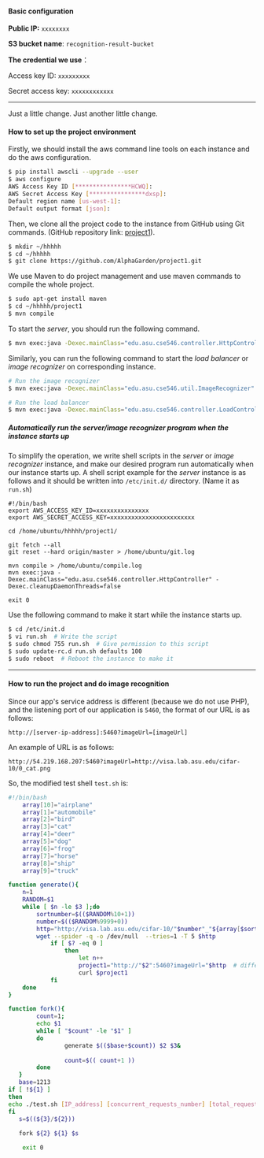 #### Basic configuration

**Public IP:** `xxxxxxxx` 

**S3 bucket name**: `recognition-result-bucket`

**The credential we use**：

Access key ID: `xxxxxxxxx`

Secret access key: `xxxxxxxxxxxx`

--- 
Just a little change.
Just another little change.
#### How to set up the project environment 

Firstly, we should install the aws command line tools on each instance and do the aws configuration.

```sh
$ pip install awscli --upgrade --user
$ aws configure
AWS Access Key ID [****************HCWQ]:
AWS Secret Access Key [****************dxsp]:
Default region name [us-west-1]:
Default output format [json]:
```

Then, we clone all the project code to the instance from GitHub using Git commands. (GitHub repository link: [project1](https://github.com/AlphaGarden/project1.git)).

```sh
$ mkdir ~/hhhhh
$ cd ~/hhhhh
$ git clone https://github.com/AlphaGarden/project1.git
```

We use Maven to do project management and use maven commands to compile the whole project.

```sh
$ sudo apt-get install maven
$ cd ~/hhhhh/project1
$ mvn compile
```

To start the *server*, you should run the following command.

```sh
$ mvn exec:java -Dexec.mainClass="edu.asu.cse546.controller.HttpController" -Dexec.cleanupDaemonThreads=false
```

Similarly, you can run the following command to start the *load balancer* or *image recognizer* on corresponding instance.

```sh
# Run the image recognizer
$ mvn exec:java -Dexec.mainClass="edu.asu.cse546.util.ImageRecognizer" -Dexec.cleanupDaemonThreads=false

# Run the load balancer
$ mvn exec:java -Dexec.mainClass="edu.asu.cse546.controller.LoadController" -Dexec.cleanupDaemonThreads=false
```

##### Automatically run the server/image recognizer program when the instance starts up

To simplify the operation, we write shell scripts in the *server* or *image recognizer* instance, and make our desired program run automatically when our instance starts up. A shell script example for the *server* instance is as follows and it should be written into `/etc/init.d/` directory. (Name it as `run.sh`)

```Sh
#!/bin/bash
export AWS_ACCESS_KEY_ID=xxxxxxxxxxxxxxx
export AWS_SECRET_ACCESS_KEY=xxxxxxxxxxxxxxxxxxxxxxxx

cd /home/ubuntu/hhhhh/project1/

git fetch --all
git reset --hard origin/master > /home/ubuntu/git.log

mvn compile > /home/ubuntu/compile.log
mvn exec:java -Dexec.mainClass="edu.asu.cse546.controller.HttpController" -Dexec.cleanupDaemonThreads=false

exit 0
```

Use the following command to make it start while the instance starts up.

```sh
$ cd /etc/init.d
$ vi run.sh  # Write the script
$ sudo chmod 755 run.sh  # Give permission to this script
$ sudo update-rc.d run.sh defaults 100
$ sudo reboot  # Reboot the instance to make it 
```

---

#### How to run the project and do image recognition

Since our app's service address is different (because we do not use PHP), and the listening port of our application is `5460`, the format of our URL is as follows:

```
http://[server-ip-address]:5460?imageUrl=[imageUrl]
```

An example of URL is as follows:

```
http://54.219.168.207:5460?imageUrl=http://visa.lab.asu.edu/cifar-10/0_cat.png
```

So, the modified test shell `test.sh` is:

```sh
#!/bin/bash
    array[10]="airplane"
    array[1]="automobile"
    array[2]="bird"
    array[3]="cat"
    array[4]="deer"
    array[5]="dog"
    array[6]="frog"
    array[7]="horse"
    array[8]="ship"
    array[9]="truck"

function generate(){
    n=1
    RANDOM=$1
    while [ $n -le $3 ];do
        sortnumber=$(($RANDOM%10+1))
        number=$(($RANDOM%9999+0))
        http="http://visa.lab.asu.edu/cifar-10/"$number"_"${array[$sortnumber]}".png"
        wget --spider -q -o /dev/null  --tries=1 -T 5 $http
            if [ $? -eq 0 ]
                then
                    let n++
                    project1="http://"$2":5460?imageUrl="$http  # different part
                    curl $project1
            fi
    done
}

function fork(){
        count=1;
        echo $1
        while [ "$count" -le "$1" ]
        do
                generate $(($base+$count)) $2 $3&
           
                count=$(( count+1 ))
        done
   }
   base=1213
if [ !${1} ]
then
echo ./test.sh [IP_address] [concurrent_requests_number] [total_requests_number]
fi
   s=$((${3}/${2}))
 
   fork ${2} ${1} $s

    exit 0



```
